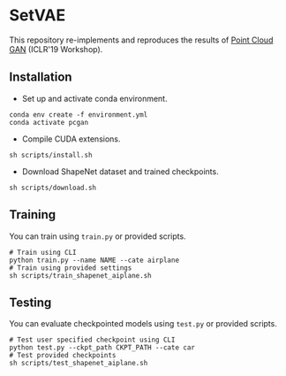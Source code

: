 # SetVAE
This repository re-implements and reproduces the results of [Point Cloud GAN](https://github.com/chunliangli/Point-Cloud-GAN) (ICLR'19 Workshop).

## Installation
* Set up and activate conda environment.

```shell
conda env create -f environment.yml
conda activate pcgan
```

* Compile CUDA extensions.

```shell
sh scripts/install.sh
```

* Download ShapeNet dataset and trained checkpoints.

```shell
sh scripts/download.sh
```

## Training
You can train using `train.py` or provided scripts.

```shell
# Train using CLI
python train.py --name NAME --cate airplane
# Train using provided settings
sh scripts/train_shapenet_aiplane.sh
```

## Testing
You can evaluate checkpointed models using `test.py` or provided scripts.

```shell
# Test user specified checkpoint using CLI
python test.py --ckpt_path CKPT_PATH --cate car
# Test provided checkpoints
sh scripts/test_shapenet_aiplane.sh
```

